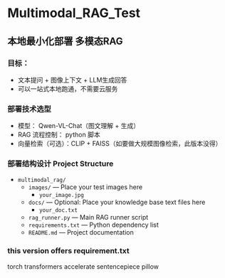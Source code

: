 # Multimodal_RAG_Test
## 本地最小化部署 多模态RAG
### 目标：
- 文本提问 + 图像上下文 + LLM生成回答
- 可以一站式本地跑通，不需要云服务
### 部署技术选型
- 模型： Qwen-VL-Chat（图文理解 + 生成）
- RAG 流程控制： python 脚本
- 向量检索（可选）：CLIP + FAISS（如要做大规模图像检索，此版本没得）
### 部署结构设计 Project Structure
- `multimodal_rag/`
  - `images/` — Place your test images here
    - `your_image.jpg`
  - `docs/` — Optional: Place your knowledge base text files here
    - `your_doc.txt`
  - `rag_runner.py` — Main RAG runner script
  - `requirements.txt` — Python dependency list
  - `README.md` — Project documentation

### this version offers requirement.txt
torch
transformers
accelerate
sentencepiece
pillow
